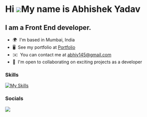 Hi ![](https://user-images.githubusercontent.com/18350557/176309783-0785949b-9127-417c-8b55-ab5a4333674e.gif)My name is Abhishek Yadav
========================================================================================================================================

I am a Front End developer.
--------------------------
*   🌍  I'm based in Mumbai, India
*   🖥️  See my portfolio at <a target="_blank" rel="noreferrer" href='https://portfolio-abhishek-yadav.netlify.app/'>Portfolio</a>
* ✉️  You can contact me at [abhiy145@gmail.com](mailto:abhiy145@gmail.com)
*   🤝  I'm open to collaborating on exciting projects as a developer

### Skills
[![My Skills](https://skillicons.dev/icons?i=html,css,tailwind,react,nextjs,redux,mongodb,prisma,docker,git)](https://skillicons.dev)



### Socials

<p align="">
  <a href="https://www.linkedin.com/in/abhiy145/" target="_blank" rel="noreferrer">
    <img src="https://skillicons.dev/icons?i=linkedin" />
  </a>
</p>
